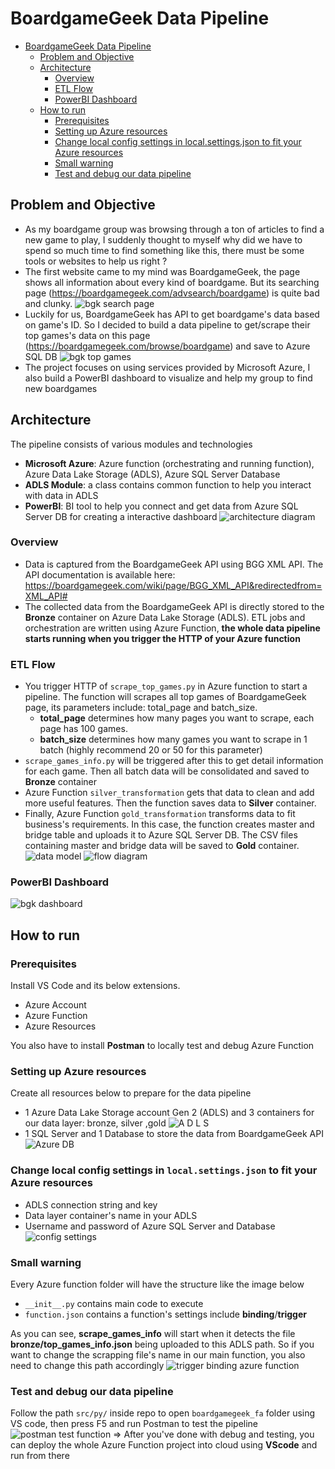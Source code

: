 # BoardgameGeek Data Pipeline
<!-- Start Document Outline -->

* [BoardgameGeek Data Pipeline](#boardgamegeek-data-pipeline)
	* [Problem and Objective](#problem-and-objective)
	* [Architecture](#architecture)
		* [Overview](#overview)
		* [ETL Flow](#etl-flow)
		* [PowerBI Dashboard](#powerbi-dashboard)
	* [How to run](#how-to-run)
		* [Prerequisites](#prerequisites)
		* [Setting up Azure resources](#setting-up-azure-resources)
		* [Change local config settings in local.settings.json to fit your Azure resources](#change-local-config-settings-in-localsettingsjson-to-fit-your-azure-resources)
		* [Small warning](#small-warning)
		* [Test and debug our data pipeline](#test-and-debug-our-data-pipeline)

<!-- End Document Outline -->
## Problem and Objective
- As my boardgame group was browsing through a ton of articles to find a new game to play, I suddenly thought to myself why did we have to spend so much time to find something like this, there must be some tools or websites to help us right ?
- The first website came to my mind was BoardgameGeek, the page shows all information about every kind of boardgame. But its searching page (https://boardgamegeek.com/advsearch/boardgame) is quite bad and clunky.
![bgk search page](png/bgk_search_page.png)
-  Luckily for us, BoardgameGeek has API to get boardgame's data based on game's ID. So I decided to build a data pipeline to get/scrape their top games's data on this page (https://boardgamegeek.com/browse/boardgame) and save to Azure SQL DB
![bgk top games](png/bgk_top_games.png)
- The project focuses on using services provided by Microsoft Azure, I also build a PowerBI dashboard to visualize and help my group to find new boardgames
## Architecture
The pipeline consists of various modules and technologies
- **Microsoft Azure**: Azure function (orchestrating and running function), Azure Data Lake Storage (ADLS), Azure SQL Server Database
- **ADLS Module**: a class contains common function to help you interact with data in ADLS
- **PowerBI**: BI tool to help you connect and get data from Azure SQL Server DB for creating a interactive dashboard
![architecture diagram](png/architecture_diagram.png)
### Overview
- Data is captured from the BoardgameGeek API using BGG XML API. The API documentation is available here: https://boardgamegeek.com/wiki/page/BGG_XML_API&redirectedfrom=XML_API#
- The collected data from the BoardgameGeek API is directly stored to the **Bronze** container on Azure Data Lake Storage (ADLS). ETL jobs and orchestration are written using Azure Function, **the whole data pipeline starts running when you trigger the HTTP of your Azure function**
### ETL Flow
- You trigger HTTP of `scrape_top_games.py` in Azure function to start a pipeline. The function will scrapes all top games of BoardgameGeek page, its parameters include: total_page and batch_size. 
    - **total_page** determines how many pages you want to scrape, each page has 100 games. 
    - **batch_size** determines how many games you want to scrape in 1 batch (highly recommend 20 or 50 for this parameter)
- `scrape_games_info.py` will be triggered after this to get detail information for each game. Then all batch data will be consolidated and saved to **Bronze** container
- Azure Function `silver_transformation` gets that data to clean and add more useful features. Then the function saves data to **Silver** container.
- Finally, Azure Function `gold_transformation` transforms data to fit business's requirements. In this case, the function creates master and bridge table and uploads it to Azure SQL Server DB. The CSV files containing master and bridge data will be saved to **Gold** container.
![data model](png/data-model.png)
![flow diagram](png/flow_diagram.png)
### PowerBI Dashboard
![bgk dashboard](png/bgk_dashboard.png)
## How to run
### Prerequisites
Install VS Code and its below extensions. 
- Azure Account
- Azure Function
- Azure Resources

You also have to install **Postman** to locally test and debug Azure Function 
### Setting up Azure resources
Create all resources below to prepare for the data pipeline
- 1 Azure Data Lake Storage account Gen 2 (ADLS) and 3 containers for our data layer: bronze, silver ,gold
![A D L S](png/ADLS.png)
- 1 SQL Server and 1 Database to store the data from
BoardgameGeek API
![Azure DB](png/Azure_DB.png)
### Change local config settings in `local.settings.json` to fit your Azure resources
- ADLS connection string and key
- Data layer container's name in your ADLS
- Username and password of Azure SQL Server and Database
![config settings](png/config_settings.png)

### Small warning
Every Azure function folder will have the structure like the image below
- `__init__.py` contains main code to execute
- `function.json` contains a function's settings include **binding**/**trigger**

As you can see, **scrape_games_info** will start when it detects the file **bronze/top_games_info.json** being uploaded to this ADLS path. So if you want to change the scrapping file's name in our main function, you also need to change this path accordingly
![trigger binding azure function](png/trigger_binding_azure_function.png)

### Test and debug our data pipeline
Follow the path `src/py/` inside repo to open `boardgamegeek_fa` folder using VS code, then press F5 and run Postman to test the pipeline
![postman test function](png/postman_test_function.png)
=> After you've done with debug and testing, you can deploy the whole Azure Function project into cloud using **VScode** and run from there

